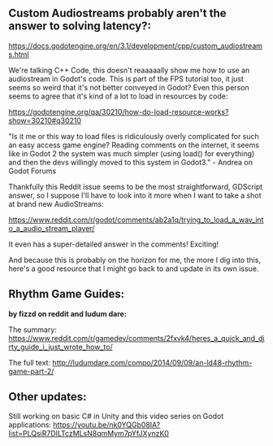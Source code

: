 ## Custom Audiostreams probably aren't the answer to solving latency?:

https://docs.godotengine.org/en/3.1/development/cpp/custom_audiostreams.html

We're talking C++ Code, this doesn't reaaaaally show me how to use an audiostream in Godot's code. This is part of the FPS tutorial too, it just seems so weird that it's not better conveyed in Godot? Even this person seems to agree that it's kind of a lot to load in resources by code:

https://godotengine.org/qa/30210/how-do-load-resource-works?show=30210#q30210

"Is it me or this way to load files is ridiculously overly complicated for such an easy access game engine? Reading comments on the internet, it seems like in Godot 2 the system was much simpler (using load() for everything) and then the devs willingly moved to this system in Godot3." - Andrea on Godot Forums

Thankfully this Reddit issue seems to be the most straightforward, GDScript answer, so I suppose I'll have to look into it more when I want to take a shot at brand new AudioStreams:

https://www.reddit.com/r/godot/comments/ab2a1q/trying_to_load_a_wav_into_a_audio_stream_player/

It even has a super-detailed answer in the comments! Exciting!

And because this is probably on the horizon for me, the more I dig into this, here's a good resource that I might go back to and update in its own issue.

## Rhythm Game Guides:

**by fizzd on reddit and ludum dare:**

The summary: https://www.reddit.com/r/gamedev/comments/2fxvk4/heres_a_quick_and_dirty_guide_i_just_wrote_how_to/

The full text: http://ludumdare.com/compo/2014/09/09/an-ld48-rhythm-game-part-2/

## Other updates:

Still working on basic C# in Unity and this video series on Godot applications: https://youtu.be/nk0YQGb08IA?list=PLQsiR7DILTczMLsN8qmMym7pYfJXynzK0
